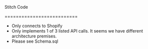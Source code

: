 Stitch Code

==========================

- Only connects to Shopify
- Only implements 1 of 3 listed API calls. It seems we have different architecture premises.
- Please see Schema.sql

